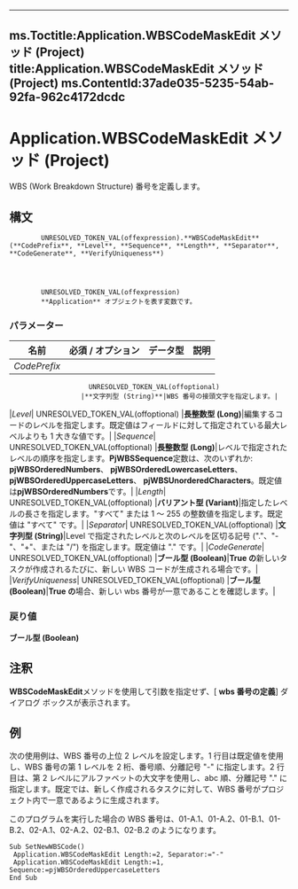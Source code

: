 

---
ms.Toctitle:Application.WBSCodeMaskEdit メソッド (Project)
title:Application.WBSCodeMaskEdit メソッド (Project)
ms.ContentId:37ade035-5235-54ab-92fa-962c4172dcdc
---
# Application.WBSCodeMaskEdit メソッド (Project)




WBS (Work Breakdown Structure) 番号を定義します。

## 構文

            UNRESOLVED_TOKEN_VAL(offexpression).**WBSCodeMaskEdit**(**CodePrefix**, **Level**, **Sequence**, **Length**, **Separator**, **CodeGenerate**, **VerifyUniqueness**)




            UNRESOLVED_TOKEN_VAL(offexpression)
            **Application** オブジェクトを表す変数です。

### パラメーター

|**名前**|**必須 / オプション**|**データ型**|**説明**|
|---|---|---|---|
|*CodePrefix*|
                        UNRESOLVED_TOKEN_VAL(offoptional)
                      |**文字列型 (String)**|WBS 番号の接頭文字を指定します。|
|*Level*|
                        UNRESOLVED_TOKEN_VAL(offoptional)
                      |**長整数型 (Long)**|編集するコードのレベルを指定します。既定値はフィールドに対して指定されている最大レベルよりも 1 大きな値です。|
|*Sequence*|
                        UNRESOLVED_TOKEN_VAL(offoptional)
                      |**長整数型 (Long)**|レベルで指定されたレベルの順序を指定します。**PjWBSSequence**定数は、次のいずれか: **pjWBSOrderedNumbers**、 **pjWBSOrderedLowercaseLetters**、 **pjWBSOrderedUppercaseLetters**、 **pjWBSUnorderedCharacters**。既定値は**pjWBSOrderedNumbers**です。|
|*Length*|
                        UNRESOLVED_TOKEN_VAL(offoptional)
                      |**バリアント型 (Variant)**|指定したレベルの長さを指定します。"すべて" または 1 ～ 255 の整数値を指定します。既定値は "すべて" です。|
|*Separator*|
                        UNRESOLVED_TOKEN_VAL(offoptional)
                      |**文字列型 (String)**|Level で指定されたレベルと次のレベルを区切る記号 ("."、"-"、"+"、または "/") を指定します。既定値は "." です。|
|*CodeGenerate*|
                        UNRESOLVED_TOKEN_VAL(offoptional)
                      |**ブール型 (Boolean)**|**True の**新しいタスクが作成されるたびに、新しい WBS コードが生成される場合です。|
|*VerifyUniqueness*|
                        UNRESOLVED_TOKEN_VAL(offoptional)
                      |**ブール型 (Boolean)**|**True の**場合、新しい wbs 番号が一意であることを確認します。|



### 戻り値
**ブール型 (Boolean)**





## 注釈
**WBSCodeMaskEdit**メソッドを使用して引数を指定せず、[ **wbs 番号の定義**] ダイアログ ボックスが表示されます。



## 例
次の使用例は、WBS 番号の上位 2 レベルを設定します。1 行目は既定値を使用し、WBS 番号の第 1 レベルを 2 桁、番号順、分離記号 "-" に指定します。2 行目は、第 2 レベルにアルファベットの大文字を使用し、abc 順、分離記号 "." に指定します。既定では、新しく作成されるタスクに対して、WBS 番号がプロジェクト内で一意であるように生成されます。



このプログラムを実行した場合の WBS 番号は、01-A.1、01-A.2、01-B.1、01-B.2、02-A.1、02-A.2、02-B.1、02-B.2 のようになります。

```vba
Sub SetNewWBSCode() 
 Application.WBSCodeMaskEdit Length:=2, Separator:="-" 
 Application.WBSCodeMaskEdit Length:=1, Sequence:=pjWBSOrderedUppercaseLetters 
End Sub
```






